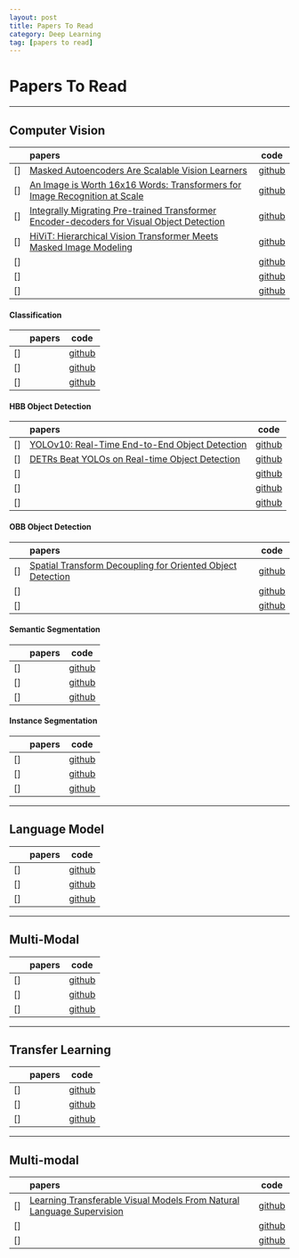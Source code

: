 ```yaml
---
layout: post
title: Papers To Read
category: Deep Learning
tag: [papers to read]
---
```


# Papers To Read

----------------------------------------------------------------------------
## Computer Vision

|   | papers | code |
|:-:|:-------|:---:|
|[] | [Masked Autoencoders Are Scalable Vision Learners](https://arxiv.org/abs/2111.06377) | [github]() |
|[] | [An Image is Worth 16x16 Words: Transformers for Image Recognition at Scale](https://arxiv.org/abs/2010.11929) | [github]() |
|[] | [Integrally Migrating Pre-trained Transformer Encoder-decoders for Visual Object Detection](https://arxiv.org/abs/2205.09613) | [github]() |
|[] | [HiViT: Hierarchical Vision Transformer Meets Masked Image Modeling](https://arxiv.org/abs/2205.14949) | [github]() |
|[] |  | [github]() |
|[] |  | [github]() |
|[] |  | [github]() |


#### Classification

|   | papers | code |
|:-:|:-------|:---:|
|[] |  | [github]() |
|[] |  | [github]() |
|[] |  | [github]() |


#### HBB Object Detection

|   | papers | code |
|:-:|:-------|:---:|
|[] | [YOLOv10: Real-Time End-to-End Object Detection](https://arxiv.org/abs/2405.14458) | [github](https://github.com/THU-MIG/yolov10) |
|[] | [DETRs Beat YOLOs on Real-time Object Detection](https://arxiv.org/abs/2304.08069) | [github](https://github.com/lyuwenyu/RT-DETR) |
|[] |  | [github]() |
|[] |  | [github]() |
|[] |  | [github]() |


#### OBB Object Detection

|   | papers | code |
|:-:|:-------|:---:|
|[] | [Spatial Transform Decoupling for Oriented Object Detection](https://arxiv.org/html/2308.10561v2) | [github]() |
|[] |  | [github]() |
|[] |  | [github]() |


#### Semantic Segmentation

|   | papers | code |
|:-:|:-------|:---:|
|[] |  | [github]() |
|[] |  | [github]() |
|[] |  | [github]() |

#### Instance Segmentation

|   | papers | code |
|:-:|:-------|:---:|
|[] |  | [github]() |
|[] |  | [github]() |
|[] |  | [github]() |

----------------------------------------------------------------------------
## Language Model

|   | papers | code |
|:-:|:-------|:---:|
|[] |  | [github]() |
|[] |  | [github]() |
|[] |  | [github]() |

----------------------------------------------------------------------------
## Multi-Modal

|   | papers | code |
|:-:|:-------|:---:|
|[] |  | [github]() |
|[] |  | [github]() |
|[] |  | [github]() |

----------------------------------------------------------------------------
## Transfer Learning

|   | papers | code |
|:-:|:-------|:---:|
|[] |  | [github]() |
|[] |  | [github]() |
|[] |  | [github]() |

----------------------------------------------------------------------------
## Multi-modal

|   | papers | code |
|:-:|:-------|:---:|
|[] | [Learning Transferable Visual Models From Natural Language Supervision](https://arxiv.org/abs/2103.00020) | [github]() |
|[] |  | [github]() |
|[] |  | [github]() |


